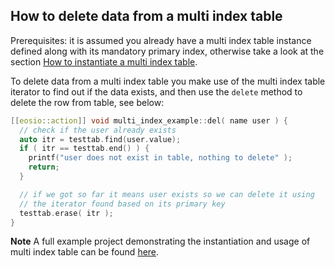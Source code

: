 ## How to delete data from a multi index table

Prerequisites: it is assumed you already have a multi index table instance defined along with its mandatory primary index, otherwise take a look at the section [How to instantiate a multi index table](./how-to-instantiate-a-multi-index-table.md).

To delete data from a multi index table you make use of the multi index table iterator to find out if the data exists, and then use the `delete` method to delete the row from table, see below:

```cpp
[[eosio::action]] void multi_index_example::del( name user ) {
  // check if the user already exists
  auto itr = testtab.find(user.value);
  if ( itr == testtab.end() ) {
    printf("user does not exist in table, nothing to delete" );
    return;
  }

  // if we got so far it means user exists so we can delete it using 
  // the iterator found based on its primary key
  testtab.erase( itr );
}
```

__Note__
A full example project demonstrating the instantiation and usage of multi index table can be found [here](https://github.com/EOSIO/eosio.cdt/tree/master/examples/multi_index_example).